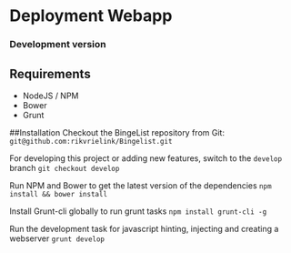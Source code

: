 # Deployment Webapp
### Development version


## Requirements
 - NodeJS / NPM
 - Bower
 - Grunt

##Installation
Checkout the BingeList repository from Git:
```git@github.com:rikvrielink/Bingelist.git```

For developing this project or adding new features, switch to the `develop` branch
```git checkout develop```

Run NPM and Bower to get the latest version of the dependencies
```npm install && bower install```

Install Grunt-cli globally to run grunt tasks
```npm install grunt-cli -g```

Run the development task for javascript hinting, injecting and creating a webserver
``` grunt develop ```